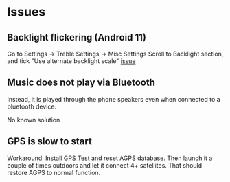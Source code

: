 # Issues
## Backlight flickering (Android 11)
Go to Settings -> Treble Settings -> Misc Settings
Scroll to Backlight section, and tick "Use alternate backlight scale"
[issue](https://github.com/phhusson/treble_experimentations/issues/1092)

## Music does not play via Bluetooth
Instead, it is played through the phone speakers even when connected to a bluetooth device.

No known solution

## GPS is slow to start
Workaround: Install [GPS Test](https://play.google.com/store/apps/details?id=com.chartcross.gpstest&hl=en_US&gl=US) and reset AGPS database. Then launch it a couple of times outdoors and let it connect 4+ satellites. That should restore AGPS to normal function.